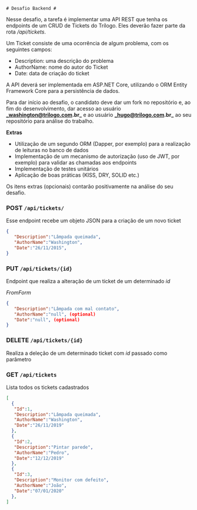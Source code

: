 	# Desafio Backend #

Nesse desafio, a tarefa é implementar uma API REST que tenha os endpoints de um CRUD de Tickets do Trílogo. Eles deverão fazer parte da rota  _/api/tickets_.

Um Ticket consiste de uma ocorrência de algum problema, com os seguintes campos:

* Description: uma descrição do problema
* AuthorName: nome do autor do Ticket
* Date: data de criação do ticket

A API deverá ser implementada em ASP.NET Core, utilizando o ORM Entity Framework Core para a persistência de dados.

Para dar início ao desafio, o candidato deve dar um fork no repositório e, ao fim do desenvolvimento, dar acesso ao usuário **_washington@trilogo.com.br_** e ao usuário **_hugo@trilogo.com.br_** ao seu repositório para análise do trabalho.

**Extras**

* Utilização de um segundo ORM (Dapper, por exemplo) para a realização de leituras no banco de dados
* Implementação de um mecanismo de autorização (uso de JWT, por exemplo) para validar as chamadas aos endpoints
* Implementação de testes unitários
* Aplicação de boas práticas (KISS, DRY, SOLID etc.)

Os itens extras (opcionais) contarão positivamente na análise do seu desafio.

### POST `/api/tickets/`
Esse endpoint recebe um objeto JSON para a criação de um novo ticket

```json
{
   "Description":"Lâmpada queimada",
   "AuthorName":"Washington",
   "Date":"26/11/2015",
}
```

### PUT `/api/tickets/{id}`
Endpoint que realiza a alteração de um ticket de um determinado _id_

_FromForm_
```json
{
   "Description":"Lâmpada com mal contato",
   "AuthorName":"null", (optional)
   "Date":"null", (optional)
}
```

### DELETE `/api/tickets/{id}`
Realiza a deleção de um determinado ticket com _id_ passado como parâmetro

### GET `/api/tickets`
Lista todos os tickets cadastrados

```json
[
  {
   "Id":1,
   "Description":"Lâmpada queimada",
   "AuthorName":"Washington",
   "Date":"26/11/2019"
  },
  {
   "Id":2,
   "Description":"Pintar parede",
   "AuthorName":"Pedro",
   "Date":"12/12/2019"
  },
  {
   "Id":3,
   "Description":"Monitor com defeito",
   "AuthorName":"João",
   "Date":"07/01/2020"
  },
]
```